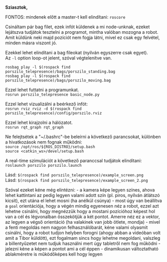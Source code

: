 __Sziasztok,__  

FONTOS: mindenek előtt a master-t kell elindítani: `roscore`  

Csináltam pár bag filet, ezek infót küldenek a mi node-unknak, 
ezeket lejátszva tudjátok tesztelni a programot, 
mintha valóban mozogna a robot.  
Amit küldünk neki majd pozíciót nem fogja látni, mivel ez
csak egy felvétel, minden másra viszont jó.

Ezekkel lehet elindítani a bag fileokat (nyilván egyszerre csak egyet).  
Az `-l` option loop-ot jelent, szóval végtelenítve van.  

`rosbag play -l $(rospack find porszilo_telepresence)/bags/porszilo_standing.bag`  
`rosbag play -l $(rospack find porszilo_telepresence)/bags/porszilo_moving.bag`  

Ezzel lehet futtatni a programunkat.  
`rosrun porszilo_telepresence basic_node.py`  

Ezzel lehet vizualizálni a beérkező infót:  
`rosrun rviz rviz -d $(rospack find porszilo_telepresence)/config/porszilo.rviz`  

Ezzel lehet kirajzolni a hálózatot.  
`rosrun rqt_graph rqt_graph`  

Ne felejtsétek a "~/.bashrc"-be beleírni a következő parancsokat, különben a hivatkozások nem fognak működni:  
`source /opt/ros/${ROS_DISTRO}/setup.bash`  
`source <catkin_ws>/devel/setup.bash`  

A real-time szimulációt a következő paranccsal tudjátok elindítani:  
`roslaunch porszilo porszilo.launch`

Lásd: `$(rospack find porszilo_telepresence)/example_screen.png`  
Lásd: `$(rospack find porszilo_telepresence)/example_screen_2.png`


Szóval ezeket kéne még elintézni: 
	- a kamera képe legyen színes, ahova lehet kattintani az pedig legyen valami adott szín (pl. piros, nyilván átlátszó kicsit), ezt utána el lehet mosni (ha anélkül csúnya)
	- most úgy van beállítva a `goal` orientációja, hogy a végén mindig egyenesen néz a robot, ezzel azt lehetne csinálni, hogy megnézzük hogy a mostani pozícióhoz képest hol van a cél és légvonalban összekötjük a két pontot. Amerre néz ez a vektor, az legyen a végső orientáció (ha valakinek van jobb ötlete, mondja)
	- mivel a fenti megoldás nem nagyon felhasználóbarát, kéne valami olyasmit csinálni, hogy a robot tudjon helyben forogni (ahogy abban a videóban volt amit a Tibor küldött), ezt fogalmam sincs hogy lehetne megoldani, valszleg a billentyűzetet nem tudjuk használni mert úgy tabletről nem fog működni
	- jelezni kéne a képen a pontot ami a cél éppen
	- dinamikusan változtatható ablakméretre is működőképes kell hogy legyen
